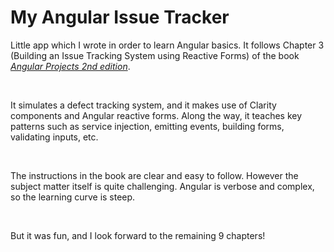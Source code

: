 # My Angular Issue Tracker

Little app which I wrote in order to learn Angular basics. It follows Chapter 3 (Building an Issue Tracking System using Reactive Forms) of the book <a href="https://www.packtpub.com/product/angular-projects-second-edition/9781800205260" target="_blank">*Angular Projects 2nd edition*</a>.

<br>

It simulates a defect tracking system, and it makes use of Clarity components and Angular reactive forms. Along the way, it teaches key patterns such as service injection, emitting events, building forms, validating inputs, etc.

<br>

The instructions in the book are clear and easy to follow. However the subject matter itself is quite challenging. Angular is verbose and complex, so the learning curve is steep.

<br>

But it was fun, and I look forward to the remaining 9 chapters!

<br>

<!-- By the way, I published the project live, using github pages. Please find it <a href="https://claudiu-codreanu.github.io/ng-my-blog/" target="_blank">**here**</a>. -->